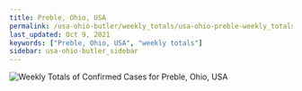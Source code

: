 ```yaml
---
title: Preble, Ohio, USA
permalink: /usa-ohio-butler/weekly_totals/usa-ohio-preble-weekly_totals.html
last_updated: Oct 9, 2021
keywords: ["Preble, Ohio, USA", "weekly totals"]
sidebar: usa-ohio-butler_sidebar
---
```


![Weekly Totals of Confirmed Cases for Preble, Ohio, USA](/covid_tracker/images/graphs/usa-ohio-preble-weekly_totals_graph.png)
